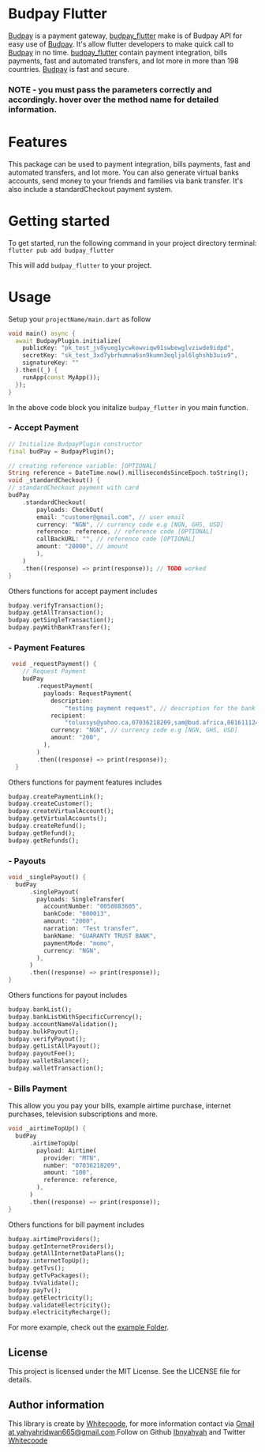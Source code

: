 # Budpay Flutter
[Budpay](http://budpay.com) is a payment gateway, [budpay_flutter](https://pub.dev/packages/budpay_flutter) make is of Budpay API for easy use of [Budpay](http://budpay.com). It's allow flutter developers to make quick call to [Budpay](http://budpay.com) in no time. [budpay_flutter](https://pub.dev/packages/budpay_flutter) contain payment integration, bills payments, fast and automated transfers, and lot more in more than 198 countries. [Budpay](http://budpay.com) is fast and secure.

### NOTE - you must pass the parameters correctly and accordingly. hover over the method name for detailed information.
# Features
This package can be used to payment integration, bills payments, fast and automated transfers, and lot more. You can also generate virtual banks accounts, send money to your friends and families via bank transfer. It's also include a standardCheckout payment system.

# Getting started
To get started, run the following command in your project directory terminal:
```flutter pub add budpay_flutter```

This will add `budpay_flutter` to your project.
# Usage

Setup your `projectName/main.dart` as follow
```dart
void main() async {
  await BudpayPlugin.initialize(
    publicKey: "pk_test_jv8yueg1ycwkowviqw91swbewglvziwde9idpd",
    secretKey: "sk_test_3xd7ybrhumna6sn9kumn3eqljal6lghshb3uiu9",
    signatureKey: ""
  ).then((_) {
    runApp(const MyApp());
  });
}
```
In the above code block you initalize `budpay_flutter` in you main function.

### - Accept Payment 
```dart
// Initialize BudpayPlugin constructor
final budPay = BudpayPlugin();
```
```dart
// creating reference variable: [OPTIONAL]
String reference = DateTime.now().millisecondsSinceEpoch.toString();
void _standardCheckout() {
// standardCheckout payment with card
budPay
    .standardCheckout(
        payloads: CheckOut(
        email: "customer@gmail.com", // user email
        currency: "NGN", // currency code e.g [NGN, GHS, USD]
        reference: reference, // reference code [OPTIONAL]
        callBackURL: "", // reference code [OPTIONAL]
        amount: "20000", // amount
        ),
    )
    .then((response) => print(response)); // TODO worked
}
```
Others functions for accept payment includes

```dart
budpay.verifyTransaction();
budpay.getAllTransaction();
budpay.getSingleTransaction();
budpay.payWithBankTransfer();
```
### - Payment Features
```dart
 void _requestPayment() {
    // Request Payment
    budPay
        .requestPayment(
          payloads: RequestPayment(
            description:
                "testing payment request", // description for the bank transfer
            recipient:
                "toluxsys@yahoo.ca,07036218209,sam@bud.africa,08161112404",
            currency: "NGN", // currency code e.g [NGN, GHS, USD]
            amount: "200",
          ),
        )
        .then((response) => print(response));
  }
  ```
Others functions for payment features includes

```dart
budpay.createPaymentLink();
budpay.createCustomer();
budpay.createVirtualAccount();
budpay.getVirtualAccounts();
budpay.createRefund();
budpay.getRefund();
budpay.getRefunds();
```

###  - Payouts
```dart
void _singlePayout() {
  budPay
      .singlePayout(
        payloads: SingleTransfer(
          accountNumber: "0050883605",
          bankCode: "000013",
          amount: "2000",
          narration: "Test transfer",
          bankName: "GUARANTY TRUST BANK",
          paymentMode: "momo",
          currency: "NGN",
        ),
      )
      .then((response) => print(response));
}
```
Others functions for payout includes

```dart
budpay.bankList();
budpay.bankListWithSpecificCurrency();
budpay.accountNameValidation();
budpay.bulkPayout();
budpay.verifyPayout();
budpay.getListAllPayout();
budpay.payoutFee();
budpay.walletBalance();
budpay.walletTransaction();
```

### - Bills Payment
This allow you you pay your bills, example airtime purchase, internet purchases, television subscriptions and more.
```dart
void _airtimeTopUp() {
  budPay
      .airtimeTopUp(
        payload: Airtime(
          provider: "MTN",
          number: "07036218209",
          amount: "100",
          reference: reference,
        ),
      )
      .then((response) => print(response));
}
```
Others functions for bill payment includes

```dart
budpay.airtimeProviders();
budpay.getInternetProviders();
budpay.getAllInternetDataPlans();
budpay.internetTopUp();
budpay.getTvs();
budpay.getTvPackages();
budpay.tvValidate();
budpay.payTv();
budpay.getElectricity();
budpay.validateElectricity();
budpay.electricityRecharge();
```


For more example, check out the [example Folder](https://github.com/Ibnyahyah/budpay_flutter/tree/master/example).

## License
This project is licensed under the MIT License. See the LICENSE file for details.

## Author information
This library is create by [Whitecoode](https://twitter.com/whitecoode), for more information contact via [Gmail at yahyahridwan665@gmail.com](mailto:yahyahridwan665@gmail.com).Follow on Github [Ibnyahyah](http://github.com/ibnyahyah) and Twitter [Whitecoode](https://twitter.com/whitecoode)
